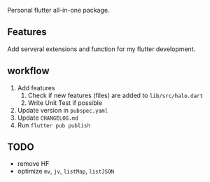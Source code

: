 Personal flutter all-in-one package.

## Features

Add serveral extensions and function for my flutter development.

## workflow

1. Add features
   1. Check if new features (files) are added to `lib/src/halo.dart`
   2. Write Unit Test if possible
2. Update version in `pubspec.yaml`
3. Update `CHANGELOG.md`
4. Run `flutter pub publish`

## TODO

- remove HF
- optimize `mv`, `jv`, `listMap`, `listJSON`
